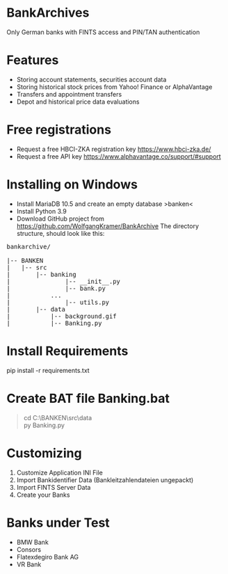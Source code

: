 # BankArchives
Only German banks with FINTS access and PIN/TAN authentication
# Features
* Storing account statements, securities account data
 * Storing historical stock prices from Yahoo! Finance or AlphaVantage
 * Transfers and appointment transfers
 * Depot and historical price data evaluations
# Free registrations
 * Request a free HBCI-ZKA registration key https://www.hbci-zka.de/
 * Request a free API key https://www.alphavantage.co/support/#support
# Installing on Windows
* Install MariaDB 10.5 and create an empty database >banken<
* Install Python 3.9
* Download GitHub project from https://github.com/WolfgangKramer/BankArchive
The directory structure, should look like this:  
<pre>
bankarchive/  

|-- BANKEN
|	|-- src
|		|-- banking
|   			|-- __init__.py
|   			|-- bank.py
|			...
|   			|-- utils.py
|		|-- data
|			|-- background.gif
|			|-- Banking.py
</pre>
# Install Requirements
pip install -r requirements.txt  
# Create BAT file Banking.bat
> cd C:\BANKEN\src\data  
> py Banking.py
# Customizing
1. Customize Application INI File
2. Import Bankidentifier Data (Bankleitzahlendateien ungepackt)
3. Import FINTS Server Data
4. Create your Banks
# Banks under Test
 * BMW Bank
 * Consors
 * Flatexdegiro Bank AG
 * VR Bank
